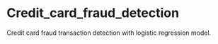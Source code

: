# Credit_card_fraud_detection
Credit card fraud transaction detection with logistic regression model.
